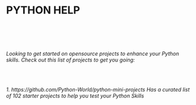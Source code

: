 <h1>PYTHON HELP<h1><br>
<h6>Looking to get started on opensource projects to enhance your Python skills. Check out this list of projects to get you going:<h6><br>
<p> 1. https://github.com/Python-World/python-mini-projects Has a curated list of 102 starter projects to help you test your Python Skills</p>
